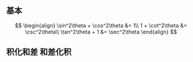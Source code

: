 ## 基本
$$
\begin{align}
\sin^2\theta + \cos^2\theta &= 1\\
1 + \cot^2\theta &= \csc^2\theta\\
\tan^2\theta + 1 &= \sec^2\theta
\end{align}
$$

## 积化和差 和差化积